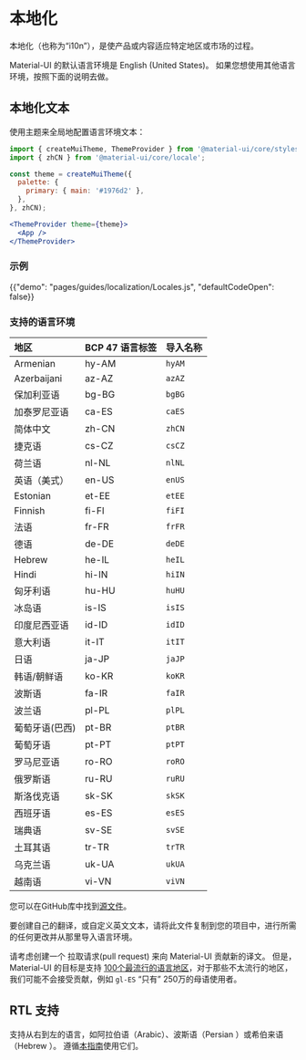 # 本地化

<p class="description">本地化（也称为“i10n”），是使产品或内容适应特定地区或市场的过程。</p>

Material-UI 的默认语言环境是 English (United States)。 如果您想使用其他语言环境，按照下面的说明去做。

## 本地化文本

使用主题来全局地配置语言环境文本：

```jsx
import { createMuiTheme, ThemeProvider } from '@material-ui/core/styles';
import { zhCN } from '@material-ui/core/locale';

const theme = createMuiTheme({
  palette: {
    primary: { main: '#1976d2' },
  },
}, zhCN);

<ThemeProvider theme={theme}>
  <App />
</ThemeProvider>
```

### 示例

{{"demo": "pages/guides/localization/Locales.js", "defaultCodeOpen": false}}

### 支持的语言环境

| 地区          | BCP 47 语言标签 | 导入名称   |
|:----------- |:----------- |:------ |
| Armenian    | hy-AM       | `hyAM` |
| Azerbaijani | az-AZ       | `azAZ` |
| 保加利亚语       | bg-BG       | `bgBG` |
| 加泰罗尼亚语      | ca-ES       | `caES` |
| 简体中文        | zh-CN       | `zhCN` |
| 捷克语         | cs-CZ       | `csCZ` |
| 荷兰语         | nl-NL       | `nlNL` |
| 英语（美式）      | en-US       | `enUS` |
| Estonian    | et-EE       | `etEE` |
| Finnish     | fi-FI       | `fiFI` |
| 法语          | fr-FR       | `frFR` |
| 德语          | de-DE       | `deDE` |
| Hebrew      | he-IL       | `heIL` |
| Hindi       | hi-IN       | `hiIN` |
| 匈牙利语        | hu-HU       | `huHU` |
| 冰岛语         | is-IS       | `isIS` |
| 印度尼西亚语      | id-ID       | `idID` |
| 意大利语        | it-IT       | `itIT` |
| 日语          | ja-JP       | `jaJP` |
| 韩语/朝鲜语      | ko-KR       | `koKR` |
| 波斯语         | fa-IR       | `faIR` |
| 波兰语         | pl-PL       | `plPL` |
| 葡萄牙语(巴西)    | pt-BR       | `ptBR` |
| 葡萄牙语        | pt-PT       | `ptPT` |
| 罗马尼亚语       | ro-RO       | `roRO` |
| 俄罗斯语        | ru-RU       | `ruRU` |
| 斯洛伐克语       | sk-SK       | `skSK` |
| 西班牙语        | es-ES       | `esES` |
| 瑞典语         | sv-SE       | `svSE` |
| 土耳其语        | tr-TR       | `trTR` |
| 乌克兰语        | uk-UA       | `ukUA` |
| 越南语         | vi-VN       | `viVN` |

您可以在GitHub库中找到[源文件](https://github.com/mui-org/material-ui/blob/next/packages/material-ui/src/locale/index.ts)。

要创建自己的翻译，或自定义英文文本，请将此文件复制到您的项目中，进行所需的任何更改并从那里导入语言环境。

请考虑创建一个 拉取请求(pull request) 来向 Material-UI 贡献新的译文。 但是，Material-UI 的目标是支持 [100个最流行的语言地区](https://en.wikipedia.org/wiki/List_of_languages_by_number_of_native_speakers)，对于那些不太流行的地区，我们可能不会接受贡献，例如  `gl-ES`  “只有” 250万的母语使用者。

## RTL 支持

支持从右到左的语言，如阿拉伯语（Arabic）、波斯语（Persian ）或希伯来语（Hebrew ）。 遵循[本指南](/guides/right-to-left/)使用它们。
